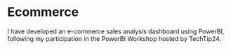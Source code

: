 # Ecommerce
 I have developed an e-commerce sales analysis dashboard using PowerBI, following my participation in the PowerBI Workshop hosted by TechTip24.
